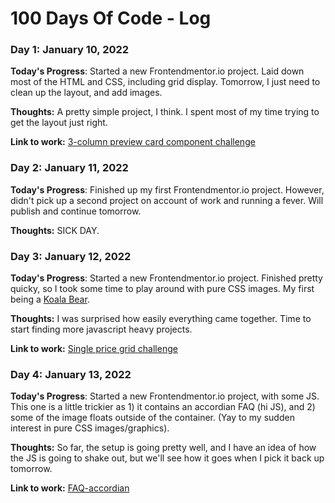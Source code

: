 # 100 Days Of Code - Log

### Day 1: January 10, 2022 

**Today's Progress**: Started a new Frontendmentor.io project. Laid down most of the HTML and CSS, including grid display. Tomorrow, I just need to clean up the layout, and add images.  

**Thoughts:** A pretty simple project, I think. I spent most of my time trying to get the layout just right.  

**Link to work:** [3-column preview card component challenge](http://www.example.com)

### Day 2: January 11, 2022 

**Today's Progress**: Finished up my first Frontendmentor.io project. However, didn't pick up a second project on account of work and running a fever. Will publish and continue tomorrow.

**Thoughts:** SICK DAY.

### Day 3: January 12, 2022 

**Today's Progress**: Started a new Frontendmentor.io project. Finished pretty quicky, so I took some time to play around with pure CSS images. My first being a [Koala Bear](https://codepen.io/gtmaster2022/pen/Jjrezxw).

**Thoughts:** I was surprised how easily everything came together. Time to start finding more javascript heavy projects.

**Link to work:** [Single price grid challenge](http://www.example.com)

### Day 4: January 13, 2022 

**Today's Progress**: Started a new Frontendmentor.io project, with some JS. This one is a little trickier as 1) it contains an accordian FAQ (hi JS), and 2) some of the image floats outside of the container. (Yay to my sudden interest in pure CSS images/graphics). 

**Thoughts:** So far, the setup is going pretty well, and I have an idea of how the JS is going to shake out, but we'll see how it goes when I pick it back up tomorrow.

**Link to work:** [FAQ-accordian](http://www.example.com)

